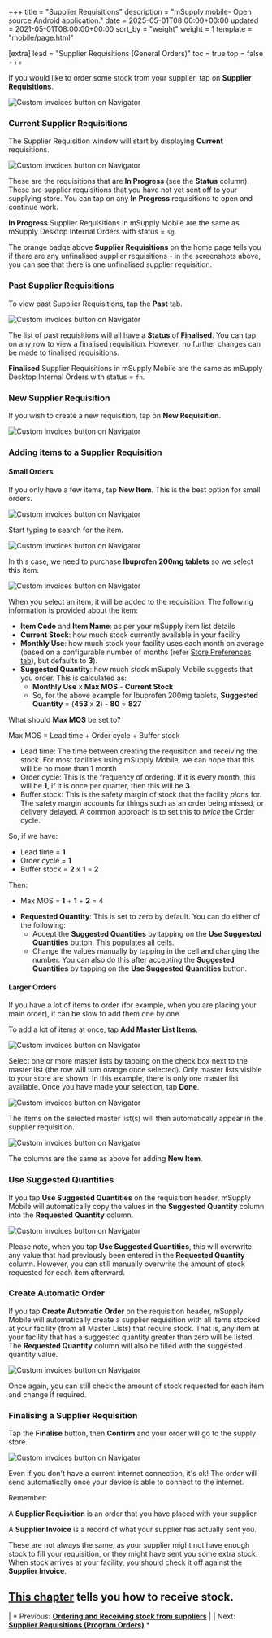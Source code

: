 +++
title = "Supplier Requisitions"
description = "mSupply mobile- Open source Android application."
date = 2025-05-01T08:00:00+00:00
updated = 2021-05-01T08:00:00+00:00
sort_by = "weight"
weight = 1
template = "mobile/page.html"

[extra]
lead = "Supplier Requisitions (General Orders)"
toc = true
top = false
+++

If you would like to order some stock from your supplier, tap on **Supplier Requisitions**. 

![Custom invoices button on Navigator](/mobile/images/supplier_requisitions_GO.png)

### Current Supplier Requisitions

The Supplier Requisition window will start by displaying **Current** requisitions.  

![Custom invoices button on Navigator](/mobile/images/current_supplier_requisitions_GO.png)

These are the requisitions that are **In Progress** (see the **Status** column).  These are supplier requisitions that you have not yet sent off to your supplying store.  You can tap on any **In Progress** requisitions to open and continue work.

<div class="tip">

**In Progress** Supplier Requisitions in mSupply Mobile are the same as mSupply Desktop Internal Orders with status = `sg`.
</div>
<div class="note">

 The orange badge above **Supplier Requisitions** on the home page tells you if there are any unfinalised supplier requisitions - in the screenshots above, you can see that there is one unfinalised supplier requisition.
</div>

### Past Supplier Requisitions

To view past Supplier Requisitions, tap the **Past** tab.  

![Custom invoices button on Navigator](/mobile/images/past_supplier_requisitions.png)

The list of past requisitions will all have a **Status** of **Finalised**. You can tap on any row to view a finalised requisition.  However, no further changes can be made to finalised requisitions.

<div class="tip">

**Finalised** Supplier Requisitions in mSupply Mobile are the same as mSupply Desktop Internal Orders with status = `fn`.
</div>

### New Supplier Requisition

If you wish to create a new requisition, tap on **New Requisition**.

![Custom invoices button on Navigator](/mobile/images/new_supplier_requisitions.png)

### Adding items to a Supplier Requisition

#### Small Orders

If you only have a few items, tap **New Item**. This is the best option for small orders.

![Custom invoices button on Navigator](/mobile/images/addding_items_requisition.png)

Start typing to search for the item.

 ![Custom invoices button on Navigator](/mobile/images/adding_items_search.png)

In this case, we need to purchase **Ibuprofen 200mg tablets** so we select this item. 

 ![Custom invoices button on Navigator](/mobile/images/adding_items_search2.png)

When you select an item, it will be added to the requisition. The following information is provided about the item:

  * **Item Code** and **Item Name**: as per your mSupply item list details
  * **Current Stock**: how much stock currently available in your facility
  * **Monthly Use**: how much stock your facility uses each month on average (based on a configurable number of months (refer [Store Preferences tab](https://docs.msupply.org.nz/other_stuff:virtual_stores#preferences_tab)), but defaults to **3**).
  * **Suggested Quantity**: how much stock mSupply Mobile suggests that you order.  This is calculated as:
    * **Monthly Use** x **Max MOS** - **Current Stock**
    * So, for the above example for Ibuprofen 200mg tablets,  **Suggested Quantity** = (**453** x **2**) - **80** = **827**

<div class="tip">

What should **Max MOS** be set to?

Max MOS = Lead time + Order cycle + Buffer stock

  * Lead time:  The time between creating the requisition and receiving the stock.  For most facilities using mSupply Mobile, we can hope that this will be no more than **1** month
  * Order cycle:  This is the frequency of ordering.  If it is every month, this will be **1**, if it is once per quarter, then this will be **3**.
  * Buffer stock:  This is the safety margin of stock that the facility *plans* for.  The safety margin accounts for things such as an order being missed, or delivery delayed.  A common approach is to set this to *twice* the Order cycle.

So, if we have:

  * Lead time = **1**
  * Order cycle = **1**
  * Buffer stock = **2** x **1** = **2**

Then:

  * Max MOS = **1** + **1** + **2** = 4

  </div>

* **Requested Quantity**: This is set to zero by default. You can do either of the following:
  * Accept the **Suggested Quantities** by tapping on the **Use Suggested Quantities** button.  This populates all cells.
  * Change the values manually by tapping in the cell and changing the number.  You can also do this after accepting the **Suggested Quantities** by tapping on the **Use Suggested Quantities** button.

#### Larger Orders

If you have a lot of items to order (for example, when you are placing your main order), it can be slow to add them one by one.

To add a lot of items at once, tap **Add Master List Items**. 

 ![Custom invoices button on Navigator](/mobile/images/requisitions_add_larger_order.png)

Select one or more master lists by tapping on the check box next to the master list (the row will turn orange once selected). Only master lists visible to your store are shown. In this example, there is only one master list available. Once you have made your selection, tap **Done**.

![Custom invoices button on Navigator](/mobile/images/requisitions_add_larger_order2.png)

The items on the selected master list(s) will then automatically appear in the supplier requisition.

![Custom invoices button on Navigator](/mobile/images/requisitions_add_larger_order3.png)

The columns are the same as above for adding **New Item**.  

### Use Suggested Quantities

If you tap **Use Suggested Quantities** on the requisition header, mSupply Mobile will automatically copy the values in the **Suggested Quantity** column into the **Requested Quantity** column.

![Custom invoices button on Navigator](/mobile/images/requisition_suggested_quantities.png)

Please note, when you tap **Use Suggested Quantities**, this will overwrite any value that had previously been entered in the **Requested Quantity** column.  However, you can still manually overwrite the amount of stock requested for each item afterward.

### Create Automatic Order

If you tap **Create Automatic Order** on the requisition header, mSupply Mobile will automatically create a supplier requisition with all items stocked at your facility (from all Master Lists) that require stock.  That is, any item at your facility that has a suggested quantity greater than zero will be listed. The **Requested Quantity** column will also be filled with the suggested quantity value.  

![Custom invoices button on Navigator](/mobile/images/requisitions_automatic_order.png)

Once again, you can still check the amount of stock requested for each item and change if required.

### Finalising a Supplier Requisition

Tap the **Finalise** button, then **Confirm** and your order will go to the supply store.

![Custom invoices button on Navigator](/mobile/images/requisitions_final.png)

Even if you don't have a current internet connection, it's ok! The order will send automatically once your device is able to connect to the internet.          

<div class="tip">

Remember:

A **Supplier Requisition** is an order that you have placed with your supplier. 

A **Supplier Invoice** is a record of what your supplier has actually sent you.

These are not always the same, as your supplier might not have enough stock to fill your requisition, or they might have sent you some extra stock. When stock arrives at your facility, you should check it off against the **Supplier Invoice**. 
</div>




[This chapter](/en:mobile:user_guide:supplier_invoices) tells you how to receive stock.
----

|  *  Previous:  **[Ordering and Receiving stock from suppliers](/en:mobile:user_guide:ordering_and_receiving)** | | Next: **[Supplier Requisitions (Program Orders)](/en:mobile:user_guide:supplier_requisitions_program)** *  

